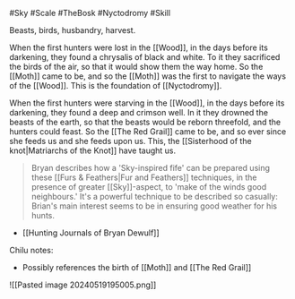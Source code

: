 #Sky #Scale #TheBosk #Nyctodromy #Skill 

Beasts, birds, husbandry, harvest.  

When the first hunters were lost in the [[Wood]], in the days before its darkening, they found a chrysalis of black and white. To it they sacrificed the birds of the air, so that it would show them the way home. So the [[Moth]] came to be, and so the [[Moth]] was the first to navigate the ways of the [[Wood]]. This is the foundation of [[Nyctodromy]].

When the first hunters were starving in the [[Wood]], in the days before its darkening, they found a deep and crimson well. In it they drowned the beasts of the earth, so that the beasts would be reborn threefold, and the hunters could feast. So the [[The Red Grail]] came to be, and so ever since she feeds us and she feeds upon us. This, the [[Sisterhood of the knot|Matriarchs of the Knot]] have taught us.

> Bryan describes how a 'Sky-inspired fife' can be prepared using these [[Furs & Feathers|Fur and Feathers]] techniques, in the presence of greater [[Sky]]-aspect, to 'make of the winds good neighbours.' It's a powerful technique to be described so casually: Brian's main interest seems to be in ensuring good weather for his hunts.
- [[Hunting Journals of Bryan Dewulf]]

Chilu notes:
- Possibly references the birth of [[Moth]] and [[The Red Grail]]

![[Pasted image 20240519195005.png]]
